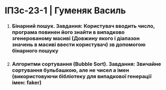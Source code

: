 # ІПЗс-23-1 | Гуменяк Василь
1. ### Бінарний пошук. Завдання: Користувач вводить число, програма повинен його знайти в випадково згенерованому масиві (Довжину якого і діапазон значень в масиві ввести користувач) зв допомогою бінарного пошуку
2. ### Алгоритми сортування (Bubble Sort). Завдання: Звичайне сортування бульбашкою, але не чисел а імен (використовуючи бібліотеку для випадкової генерації імен: faker)

